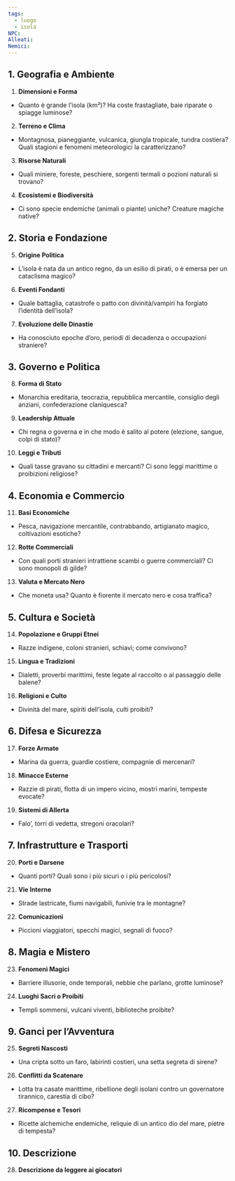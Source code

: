 ```yaml
---
tags:
  - luogo
  - isola
NPC: 
Alleati: 
Nemici:
---
```

## 1. Geografia e Ambiente

1. **Dimensioni e Forma**
- Quanto è grande l’isola (km²)? Ha coste frastagliate, baie riparate o spiagge luminose?

2. **Terreno e Clima**
- Montagnosa, pianeggiante, vulcanica, giungla tropicale, tundra costiera? Quali stagioni e fenomeni meteorologici la caratterizzano?

3. **Risorse Naturali**
- Quali miniere, foreste, peschiere, sorgenti termali o pozioni naturali si trovano?

4. **Ecosistemi e Biodiversità**
- Ci sono specie endemiche (animali o piante) uniche? Creature magiche native?


## 2. Storia e Fondazione

5. **Origine Politica**
- L’isola è nata da un antico regno, da un esilio di pirati, o è emersa per un cataclisma magico?

6. **Eventi Fondanti**
- Quale battaglia, catastrofe o patto con divinità/vampiri ha forgiato l’identità dell’isola?

7. **Evoluzione delle Dinastie**
- Ha conosciuto epoche d’oro, periodi di decadenza o occupazioni straniere?


## 3. Governo e Politica

8. **Forma di Stato**
- Monarchia ereditaria, teocrazia, repubblica mercantile, consiglio degli anziani, confederazione claniquesca?

9. **Leadership Attuale**
- Chi regna o governa e in che modo è salito al potere (elezione, sangue, colpi di stato)?

10. **Leggi e Tributi**
- Quali tasse gravano su cittadini e mercanti? Ci sono leggi marittime o proibizioni religiose?


## 4. Economia e Commercio

11. **Basi Economiche**
- Pesca, navigazione mercantile, contrabbando, artigianato magico, coltivazioni esotiche?

12. **Rotte Commerciali**
- Con quali porti stranieri intrattiene scambi o guerre commerciali? Ci sono monopoli di gilde?

13. **Valuta e Mercato Nero**
- Che moneta usa? Quanto è fiorente il mercato nero e cosa traffica?


## 5. Cultura e Società

14. **Popolazione e Gruppi Etnei**
- Razze indigene, coloni stranieri, schiavi; come convivono?

15. **Lingua e Tradizioni**
- Dialetti, proverbi marittimi, feste legate al raccolto o al passaggio delle balene?

16. **Religioni e Culto**
- Divinità del mare, spiriti dell’isola, culti proibiti?


## 6. Difesa e Sicurezza

17. **Forze Armate**
- Marina da guerra, guardie costiere, compagnie di mercenari?

18. **Minacce Esterne**
- Razzie di pirati, flotta di un impero vicino, mostri marini, tempeste evocate?

19. **Sistemi di Allerta**
- Falo’, torri di vedetta, stregoni oracolari?


## 7. Infrastrutture e Trasporti

20. **Porti e Darsene**
- Quanti porti? Quali sono i più sicuri o i più pericolosi?

21. **Vie Interne**
- Strade lastricate, fiumi navigabili, funivie tra le montagne?

22. **Comunicazioni**
- Piccioni viaggiatori, specchi magici, segnali di fuoco?


## 8. Magia e Mistero

23. **Fenomeni Magici**
- Barriere illusorie, onde temporali, nebbie che parlano, grotte luminose?

24. **Luoghi Sacri o Proibiti**
- Templi sommersi, vulcani viventi, biblioteche proibite?


## 9. Ganci per l’Avventura

25. **Segreti Nascosti**
- Una cripta sotto un faro, labirinti costieri, una setta segreta di sirene?

26. **Conflitti da Scatenare**
- Lotta tra casate marittime, ribellione degli isolani contro un governatore tirannico, carestia di cibo?

27. **Ricompense e Tesori**
- Ricette alchemiche endemiche, reliquie di un antico dio del mare, pietre di tempesta?

## 10. Descrizione
28. **Descrizione da leggere ai giocatori**